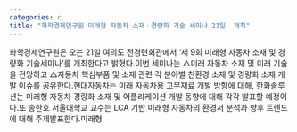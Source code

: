 ```yaml
---
categories: c
title: "화학경제연구원 미래형 자동차 소재ㆍ경량화 기술 세미나 21일  개최"
---
```

화학경제연구원은 오는 21일 여의도 전경련회관에서 ‘제 9회 미래형 자동차 소재 및 경량화 기술세미나’를 개최한다고 밝혔다.이번 세미나는 △미래 자동차 소재 및 미래 기술을 전망하고 △자동차 핵심부품 및 소재 관련 각 분야별 친환경 소재 및 경량화 소재 개발 이슈를 공유한다.현대자동차는 미래 자동차용 고무재료 개발 방향에 대해, 한화솔루션는 미래형 자동차 경량화 소재 및 어플리케이션 개발 동향에 대해 각각 발표할 예정이다.또 송한호 서울대학교 교수는 LCA 기반 미래형 자동차의 환경서 분석과 향후 트렌드에 대해 주제발표한다.미래형
